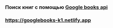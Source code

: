 ### Поиск книг с помощью [Google books api](https://developers.google.com/books/docs/v1/using)

### https://googlebooks-k1.netlify.app
